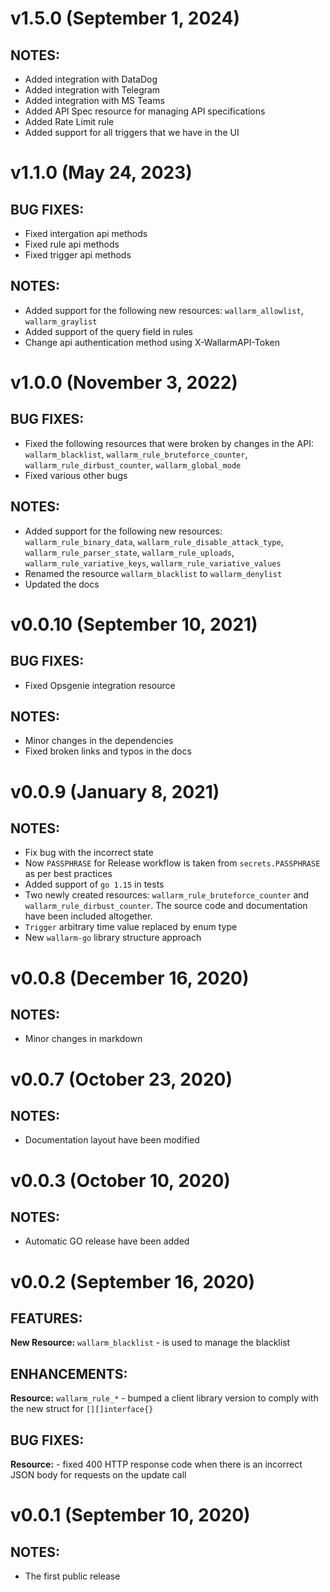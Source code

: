 # v1.5.0 (September 1, 2024)

## NOTES:

* Added integration with DataDog
* Added integration with Telegram
* Added integration with MS Teams
* Added API Spec resource for managing API specifications
* Added Rate Limit rule
* Added support for all triggers that we have in the UI

# v1.1.0 (May 24, 2023)

## BUG FIXES:

* Fixed intergation api methods
* Fixed rule api methods
* Fixed trigger api methods

## NOTES:

* Added support for the following new resources: `wallarm_allowlist`, `wallarm_graylist`
* Added support of the query field in rules
* Change api authentication method using X-WallarmAPI-Token

# v1.0.0 (November 3, 2022)

## BUG FIXES:

* Fixed the following resources that were broken by changes in the API: `wallarm_blacklist`, `wallarm_rule_bruteforce_counter`, `wallarm_rule_dirbust_counter`, `wallarm_global_mode`
* Fixed various other bugs

## NOTES:

* Added support for the following new resources: `wallarm_rule_binary_data`, `wallarm_rule_disable_attack_type`, `wallarm_rule_parser_state`, `wallarm_rule_uploads`, `wallarm_rule_variative_keys`, `wallarm_rule_variative_values`
* Renamed the resource `wallarm_blacklist` to `wallarm_denylist`
* Updated the docs

# v0.0.10 (September 10, 2021)

## BUG FIXES:

* Fixed Opsgenie integration resource

## NOTES:

* Minor changes in the dependencies
* Fixed broken links and typos in the docs

# v0.0.9 (January 8, 2021)

## NOTES:

* Fix bug with the incorrect state
* Now `PASSPHRASE` for Release workflow is taken from `secrets.PASSPHRASE` as per best practices
* Added support of `go 1.15` in tests
* Two newly created resources: `wallarm_rule_bruteforce_counter` and `wallarm_rule_dirbust_counter`. The source code and documentation have been included altogether.
* `Trigger` arbitrary time value replaced by enum type
* New `wallarm-go` library structure approach

# v0.0.8 (December 16, 2020)

## NOTES:

* Minor changes in markdown

# v0.0.7 (October 23, 2020)

## NOTES:

* Documentation layout have been modified

# v0.0.3 (October 10, 2020)

## NOTES:

* Automatic GO release have been added

# v0.0.2 (September 16, 2020)

## FEATURES:

**New Resource:** `wallarm_blacklist` - is used to manage the blacklist

## ENHANCEMENTS:

**Resource:** `wallarm_rule_*` - bumped a client library version to comply with the new struct for `[][]interface{}`

## BUG FIXES:

**Resource:** - fixed 400 HTTP response code when there is an incorrect JSON body for requests on the update call

# v0.0.1 (September 10, 2020)

## NOTES:

* The first public release
